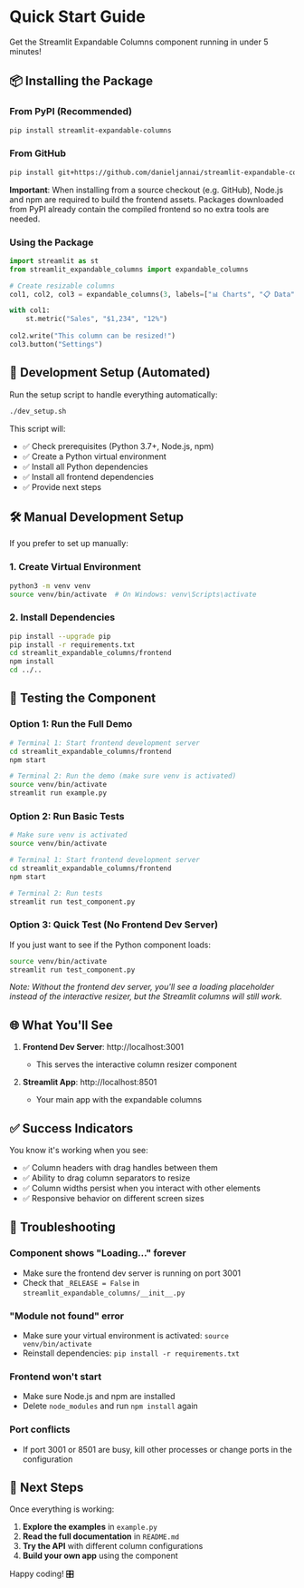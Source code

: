# Quick Start Guide

Get the Streamlit Expandable Columns component running in under 5 minutes!

## 📦 Installing the Package

### From PyPI (Recommended)
```bash
pip install streamlit-expandable-columns
```

### From GitHub
```bash
pip install git+https://github.com/danieljannai/streamlit-expandable-columns.git
```

**Important**: When installing from a source checkout (e.g. GitHub), Node.js and npm are required to build the frontend assets.
Packages downloaded from PyPI already contain the compiled frontend so no extra tools are needed.

### Using the Package
```python
import streamlit as st
from streamlit_expandable_columns import expandable_columns

# Create resizable columns
col1, col2, col3 = expandable_columns(3, labels=["📊 Charts", "📋 Data", "⚙️ Settings"])

with col1:
    st.metric("Sales", "$1,234", "12%")
    
col2.write("This column can be resized!")
col3.button("Settings")
```

## 🚀 Development Setup (Automated)

Run the setup script to handle everything automatically:

```bash
./dev_setup.sh
```

This script will:
- ✅ Check prerequisites (Python 3.7+, Node.js, npm)
- ✅ Create a Python virtual environment
- ✅ Install all Python dependencies
- ✅ Install all frontend dependencies
- ✅ Provide next steps

## 🛠️ Manual Development Setup

If you prefer to set up manually:

### 1. Create Virtual Environment
```bash
python3 -m venv venv
source venv/bin/activate  # On Windows: venv\Scripts\activate
```

### 2. Install Dependencies
```bash
pip install --upgrade pip
pip install -r requirements.txt
cd streamlit_expandable_columns/frontend
npm install
cd ../..
```

## 🎯 Testing the Component

### Option 1: Run the Full Demo
```bash
# Terminal 1: Start frontend development server
cd streamlit_expandable_columns/frontend
npm start

# Terminal 2: Run the demo (make sure venv is activated)
source venv/bin/activate
streamlit run example.py
```

### Option 2: Run Basic Tests
```bash
# Make sure venv is activated
source venv/bin/activate

# Terminal 1: Start frontend development server
cd streamlit_expandable_columns/frontend
npm start

# Terminal 2: Run tests
streamlit run test_component.py
```

### Option 3: Quick Test (No Frontend Dev Server)
If you just want to see if the Python component loads:

```bash
source venv/bin/activate
streamlit run test_component.py
```

*Note: Without the frontend dev server, you'll see a loading placeholder instead of the interactive resizer, but the Streamlit columns will still work.*

## 🌐 What You'll See

1. **Frontend Dev Server**: http://localhost:3001
   - This serves the interactive column resizer component

2. **Streamlit App**: http://localhost:8501
   - Your main app with the expandable columns

## ✅ Success Indicators

You know it's working when you see:
- ✅ Column headers with drag handles between them
- ✅ Ability to drag column separators to resize
- ✅ Column widths persist when you interact with other elements
- ✅ Responsive behavior on different screen sizes

## 🐛 Troubleshooting

### Component shows "Loading..." forever
- Make sure the frontend dev server is running on port 3001
- Check that `_RELEASE = False` in `streamlit_expandable_columns/__init__.py`

### "Module not found" error
- Make sure your virtual environment is activated: `source venv/bin/activate`
- Reinstall dependencies: `pip install -r requirements.txt`

### Frontend won't start
- Make sure Node.js and npm are installed
- Delete `node_modules` and run `npm install` again

### Port conflicts
- If port 3001 or 8501 are busy, kill other processes or change ports in the configuration

## 🎊 Next Steps

Once everything is working:

1. **Explore the examples** in `example.py`
2. **Read the full documentation** in `README.md`
3. **Try the API** with different column configurations
4. **Build your own app** using the component

Happy coding! 🎛️
